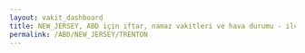 ```yaml
---
layout: vakit_dashboard
title: NEW_JERSEY, ABD için iftar, namaz vakitleri ve hava durumu - ilçe/eyalet seç
permalink: /ABD/NEW_JERSEY/TRENTON
---
```


<script type="text/javascript">
  var GLOBAL_COUNTRY = 'ABD';
  var GLOBAL_CITY = 'NEW_JERSEY';
  var GLOBAL_STATE = 'TRENTON';
  var lat = 72;
  var lon = 21;
</script>
